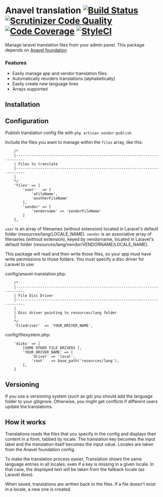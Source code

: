 # Anavel translation [![Build Status](https://travis-ci.org/anavel/translation.svg?branch=master)](https://travis-ci.org/anavel/translation) [![Scrutinizer Code Quality](https://scrutinizer-ci.com/g/anavel/translation/badges/quality-score.png?b=master)](https://scrutinizer-ci.com/g/anavel/translation/?branch=master) [![Code Coverage](https://scrutinizer-ci.com/g/anavel/translation/badges/coverage.png?b=master)](https://scrutinizer-ci.com/g/anavel/translation/?branch=master) [![StyleCI](https://styleci.io/repos/47195974/shield)](https://styleci.io/repos/47195974)

Manage laravel translation files from your admin panel. This package depends on [Anavel foundation](https://github.com/anavel/foundation)

### Features

* Easily manage app and vendor translation files.
* Automatically reorders translations (alphabetically)
* Easily create new language lines
* Arrays supported

## Installation


## Configuration

Publish translation config file with `php artisan vendor:publish`

Include the files you want to manage within the `files` array, like this:

```
    /*
    |--------------------------------------------------------------------------
    | Files to translate
    |--------------------------------------------------------------------------
    |
    */
    'files' => [
        'user'   => [
            'aFileName',
            'anotherFileName'
        ],
        'vendor' => [
            'vendorname' => 'vendorFileName'
        ]
    ],
```

`user` is an array of filenames (without extension) located in Laravel's default folder (resources/lang/LOCALE_NAME).
`vendor` is an associative array of filenames (without extension), keyed by vendorname, located in Laravel's default folder (resources/lang/vendor/VENDORNAME/LOCALE_NAME).

This package will read and then write those files, so your app must have write permissions to those folders. You must specify a disc driver for Laravel to use:

config/anavel-translation.php:

```
    /*
    |--------------------------------------------------------------------------
    | File Disc Driver
    |--------------------------------------------------------------------------
    |
    | Disc driver pointing to resources/lang folder
    |
    */
    'filedriver'  => 'YOUR_DRIVER_NAME',
```

config/filesystem.php:

```
    'disks' => [
        [SOME OTHER FILE DRIVERS ],
        'YOUR_DRIVER_NAME' => [
            'driver' => 'local',
            'root'   => base_path('resources/lang'),
        ],
    ]
```

## Versioning

If you use a versioning system (such as git) you should add the language folder to your gitignore. Otherwise, you might
get conflicts if different users update the translations.

## How it works

 Translations reads the files that you specify in the config and displays their content in a form, tabbed by locale.
 The translation key becomes the input label and the translation itself becomes the input value.
 Locales are taken from the Anavel foundation config.

 To make the translation process easier, Translation shows the same language entries in all locales, even if a key is missing in a given locale.
 In that case, the displayed text will be taken from the fallback locale (as Laravel does).

 When saved, translations are written back to the files. If a file doesn't exist in a locale, a new one is created.
